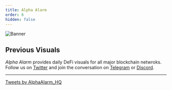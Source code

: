 ```yaml
---
title: Alpha Alarm
order: 6
hidden: false
---
```


![Banner](./images/Alpha_Banner.png)

## Previous Visuals

_*Alpha Alarm*_ provides daily DeFi visuals for all major blockchain netwroks. Follow us on [Twitter](https://twitter.com/AlphaAlarm_HQ) and join the conversation on [Telegram](https://t.me/alphalarm_hq) or [Discord](https://discord.gg/M4aRubV).

---

<a class="twitter-timeline" data-theme="dark" href="https://twitter.com/AlphaAlarm_HQ?ref_src=twsrc%5Etfw">Tweets by AlphaAlarm_HQ</a> <script async src="https://platform.twitter.com/widgets.js" charset="utf-8"></script>
